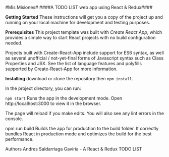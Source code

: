 #Mis Misiones#
####A TODO LIST web app using React & Redux####

**Getting Started**
These instructions will get you a copy of the project up and running on your local machine for development and testing purposes.

**Prerequisites**
This project template was built with *Create React App*, which provides a simple way to start React projects with no build configuration needed.

Projects built with Create-React-App include support for ES6 syntax, as well as several unofficial / not-yet-final forms of Javascript syntax such as Class Properties and JSX. See the list of language features and polyfills supported by Create-React-App for more information.

**Installing**
download or clone the repository then `npm install`.

In the project directory, you can run:

`npm start`
Runs the app in the development mode.
Open http://localhost:3000 to view it in the browser.

The page will reload if you make edits.
You will also see any lint errors in the console.

npm run build
Builds the app for production to the build folder.
It correctly bundles React in production mode and optimizes the build for the best performance.



Authors
Andres Saldarriaga Gaviria - A React & Redux TODO LIST  


